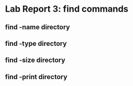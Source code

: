 # Lab Report 3: find commands

## find -name directory



## find -type directory



## find -size directory



## find -print directory



